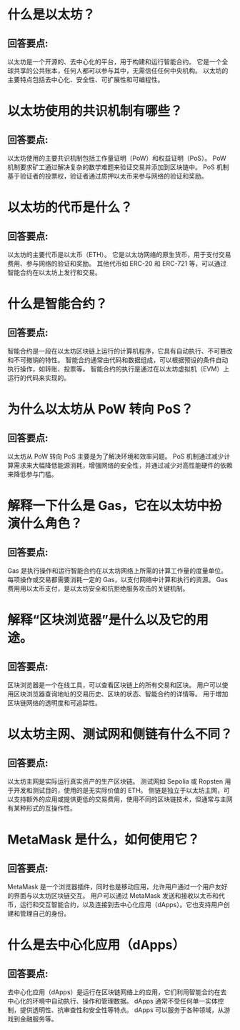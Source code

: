 # 什么是以太坊？
## 回答要点:
以太坊是一个开源的、去中心化的平台，用于构建和运行智能合约。
它是一个全球共享的公共账本，任何人都可以参与其中，无需信任任何中央机构。
以太坊的主要特点包括去中心化、安全性、可扩展性和可编程性。
# 以太坊使用的共识机制有哪些？
## 回答要点:
以太坊使用的主要共识机制包括工作量证明（PoW）和权益证明（PoS）。
PoW 机制要求矿工通过解决复杂的数学难题来验证交易并添加到区块链中。
PoS 机制基于验证者的投票权，验证者通过质押以太币来参与网络的验证和奖励。
# 以太坊的代币是什么？
## 回答要点:
以太坊的主要代币是以太币（ETH）。
它是以太坊网络的原生货币，用于支付交易费用、参与网络的验证和奖励。
其他代币如 ERC-20 和 ERC-721 等，可以通过智能合约在以太坊上发行和交易。
# 什么是智能合约？
## 回答要点:
智能合约是一段在以太坊区块链上运行的计算机程序，它具有自动执行、不可篡改和不可撤销的特性。
智能合约通常由代码和数据组成，可以根据预设的条件自动执行操作，如转账、投票等。
智能合约的执行是通过在以太坊虚拟机（EVM）上运行的代码来实现的。
# 为什么以太坊从 PoW 转向 PoS？
## 回答要点:
以太坊从 PoW 转向 PoS 主要是为了解决环境和效率问题。
PoS 机制通过减少计算需求来大幅降低能源消耗，增强网络的安全性，并通过减少对高性能硬件的依赖来降低参与门槛。
# 解释一下什么是 Gas，它在以太坊中扮演什么角色？
## 回答要点:

Gas 是执行操作和运行智能合约在以太坊网络上所需的计算工作量的度量单位。
每项操作或交易都需要消耗一定的 Gas，以支付网络中计算和执行的资源。
Gas 费用用以太币支付，是以太坊安全和抗拒绝服务攻击的关键机制。
# 解释“区块浏览器”是什么以及它的用途。
## 回答要点:
区块浏览器是一个在线工具，可以查看区块链上的所有交易和区块。
用户可以使用区块浏览器查询地址的交易历史、区块的状态、智能合约的详情等。
用于增加区块链网络的透明度和可追踪性。
# 以太坊主网、测试网和侧链有什么不同？
## 回答要点:

以太坊主网是实际运行真实资产的生产区块链。
测试网如 Sepolia 或 Ropsten 用于开发和测试目的，使用的是无实际价值的 ETH。
侧链是独立于以太坊主网，可以支持额外的应用或提供更低的交易费用，使用不同的区块链技术，但通常与主网有某种形式的互操作性。
# MetaMask 是什么，如何使用它？
## 回答要点:
MetaMask 是一个浏览器插件，同时也是移动应用，允许用户通过一个用户友好的界面与以太坊区块链交互。
用户可以通过 MetaMask 发送和接收以太币和代币，运行和交互智能合约，以及连接到去中心化应用（dApps）。它也支持用户创建和管理自己的身份。
# 什么是去中心化应用（dApps）
## 回答要点:
去中心化应用（dApps）是运行在区块链网络上的应用，它们利用智能合约在去中心化的环境中自动执行、操作和管理数据。
dApps 通常不受任何单一实体控制，提供透明性、抗审查性和安全性等特点。
dApps 可以服务于各种领域，从游戏到金融服务等。